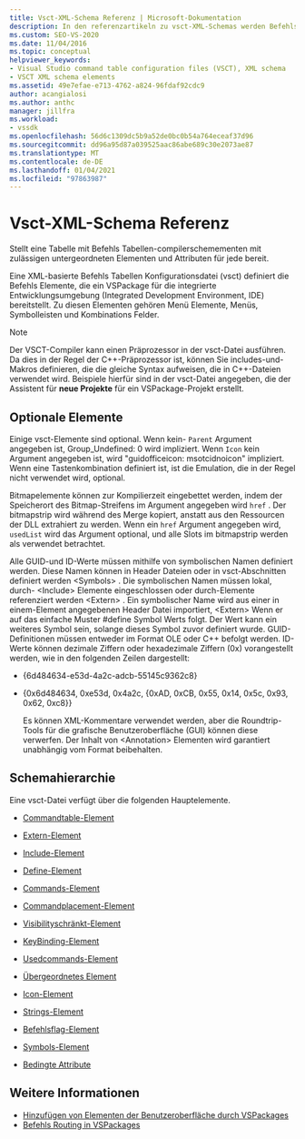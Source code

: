 ```yaml
---
title: Vsct-XML-Schema Referenz | Microsoft-Dokumentation
description: In den referenzartikeln zu vsct-XML-Schemas werden Befehls Tabellen-compilerschemas mit zulässigen untergeordneten Elementen und Attributen beschrieben.
ms.custom: SEO-VS-2020
ms.date: 11/04/2016
ms.topic: conceptual
helpviewer_keywords:
- Visual Studio command table configuration files (VSCT), XML schema
- VSCT XML schema elements
ms.assetid: 49e7efae-e713-4762-a824-96fdaf92cdc9
author: acangialosi
ms.author: anthc
manager: jillfra
ms.workload:
- vssdk
ms.openlocfilehash: 56d6c1309dc5b9a52de0bc0b54a764eceaf37d96
ms.sourcegitcommit: dd96a95d87a039525aac86abe689c30e2073ae87
ms.translationtype: MT
ms.contentlocale: de-DE
ms.lasthandoff: 01/04/2021
ms.locfileid: "97863987"
---
```

# <a name="vsct-xml-schema-reference"></a>Vsct-XML-Schema Referenz
Stellt eine Tabelle mit Befehls Tabellen-compilerschemementen mit zulässigen untergeordneten Elementen und Attributen für jede bereit.

 Eine XML-basierte Befehls Tabellen Konfigurationsdatei (vsct) definiert die Befehls Elemente, die ein VSPackage für die integrierte Entwicklungsumgebung (Integrated Development Environment, IDE) bereitstellt. Zu diesen Elementen gehören Menü Elemente, Menüs, Symbolleisten und Kombinations Felder.

> [!NOTE]
> Der VSCT-Compiler kann einen Präprozessor in der vsct-Datei ausführen. Da dies in der Regel der C++-Präprozessor ist, können Sie includes-und-Makros definieren, die die gleiche Syntax aufweisen, die in C++-Dateien verwendet wird. Beispiele hierfür sind in der vsct-Datei angegeben, die der Assistent für **neue Projekte** für ein VSPackage-Projekt erstellt.

## <a name="optional-elements"></a>Optionale Elemente
 Einige vsct-Elemente sind optional. Wenn kein- `Parent` Argument angegeben ist, Group_Undefined: 0 wird impliziert. Wenn `Icon` kein Argument angegeben ist, wird "guidofficeicon: msotcidnoicon" impliziert. Wenn eine Tastenkombination definiert ist, ist die Emulation, die in der Regel nicht verwendet wird, optional.

 Bitmapelemente können zur Kompilierzeit eingebettet werden, indem der Speicherort des Bitmap-Streifens im Argument angegeben wird `href` . Der bitmapstrip wird während des Merge kopiert, anstatt aus den Ressourcen der DLL extrahiert zu werden. Wenn ein `href` Argument angegeben wird, `usedList` wird das Argument optional, und alle Slots im bitmapstrip werden als verwendet betrachtet.

 Alle GUID-und ID-Werte müssen mithilfe von symbolischen Namen definiert werden. Diese Namen können in Header Dateien oder in vsct-Abschnitten definiert werden \<Symbols> . Die symbolischen Namen müssen lokal, durch- \<Include> Elemente eingeschlossen oder durch-Elemente referenziert werden \<Extern> . Ein symbolischer Name wird aus einer in einem-Element angegebenen Header Datei importiert, \<Extern> Wenn er auf das einfache Muster #define Symbol Werts folgt. Der Wert kann ein weiteres Symbol sein, solange dieses Symbol zuvor definiert wurde. GUID-Definitionen müssen entweder im Format OLE oder C++ befolgt werden. ID-Werte können dezimale Ziffern oder hexadezimale Ziffern (0x) vorangestellt werden, wie in den folgenden Zeilen dargestellt:

- {6d484634-e53d-4a2c-adcb-55145c9362c8}

- {0x6d484634, 0xe53d, 0x4a2c, {0xAD, 0xCB, 0x55, 0x14, 0x5c, 0x93, 0x62, 0xc8}}

  Es können XML-Kommentare verwendet werden, aber die Roundtrip-Tools für die grafische Benutzeroberfläche (GUI) können diese verwerfen. Der Inhalt von \<Annotation> Elementen wird garantiert unabhängig vom Format beibehalten.

## <a name="schema-hierarchy"></a>Schemahierarchie
 Eine vsct-Datei verfügt über die folgenden Hauptelemente.

- [Commandtable-Element](../extensibility/commandtable-element.md)

- [Extern-Element](../extensibility/extern-element.md)

- [Include-Element](../extensibility/include-element.md)

- [Define-Element](../extensibility/define-element.md)

- [Commands-Element](../extensibility/commands-element.md)

- [Commandplacement-Element](../extensibility/commandplacements-element.md)

- [Visibilityschränkt-Element](../extensibility/visibilityconstraints-element.md)

- [KeyBinding-Element](../extensibility/keybindings-element.md)

- [Usedcommands-Element](../extensibility/usedcommands-element.md)

- [Übergeordnetes Element](../extensibility/parent-element.md)

- [Icon-Element](../extensibility/icon-element.md)

- [Strings-Element](../extensibility/strings-element.md)

- [Befehlsflag-Element](../extensibility/command-flag-element.md)

- [Symbols-Element](../extensibility/symbols-element.md)

- [Bedingte Attribute](../extensibility/vsct-xml-schema-conditional-attributes.md)

## <a name="see-also"></a>Weitere Informationen
- [Hinzufügen von Elementen der Benutzeroberfläche durch VSPackages](../extensibility/internals/how-vspackages-add-user-interface-elements.md)
- [Befehls Routing in VSPackages](../extensibility/internals/command-routing-in-vspackages.md)
